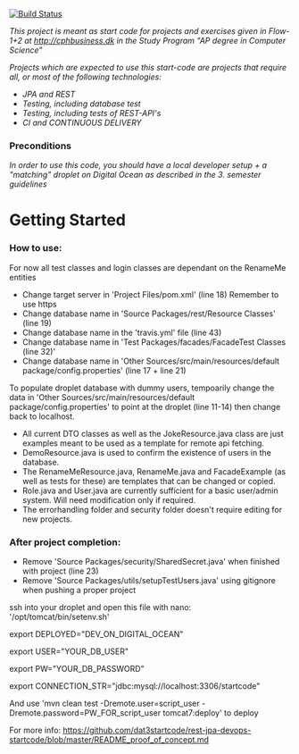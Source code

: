 [![Build Status](https://travis-ci.org/dat3startcode/rest-jpa-devops-startcode.svg?branch=master)](https://travis-ci.org/dat3startcode/rest-jpa-devops-startcode)

*This project is meant as start code for projects and exercises given in Flow-1+2 at http://cphbusiness.dk in the Study Program "AP degree in Computer Science"*

*Projects which are expected to use this start-code are projects that require all, or most of the following technologies:*
 - *JPA and REST*
- *Testing, including database test*
- *Testing, including tests of REST-API's*
- *CI and CONTINUOUS DELIVERY*

### Preconditions
*In order to use this code, you should have a local developer setup + a "matching" droplet on Digital Ocean as described in the 3. semester guidelines* 
# Getting Started

### How to use:

For now all test classes and login classes are dependant on the RenameMe entities

- Change target server in 'Project Files/pom.xml' (line 18) Remember to use https
- Change database name in 'Source Packages/rest/Resource Classes' (line 19)
- Change database name in the 'travis.yml' file (line 43)
- Change database name in 'Test Packages/facades/FacadeTest Classes (line 32)'
- Change database name in 'Other Sources/src/main/resources/default package/config.properties' (line 17 + line 21)

To populate droplet database with dummy users, tempoarily change the data in 'Other Sources/src/main/resources/default package/config.properties'
to point at the droplet (line 11-14) then change back to localhost.

- All current DTO classes as well as the JokeResource.java class are just examples meant to be used as a template for remote api fetching.
- DemoResource.java is used to confirm the existence of users in the database.
- The RenameMeResource.java, RenameMe.java and FacadeExample (as well as tests for these) are templates that can be changed or copied.
- Role.java and User.java are currently sufficient for a basic user/admin system. Will need modification only if required.
- The errorhandling folder and security folder doesn't require editing for new projects.

### After project completion:

- Remove 'Source Packages/security/SharedSecret.java' when finished with project (line 23)
- Remove 'Source Packages/utils/setupTestUsers.java' using gitignore when pushing a proper project



ssh into your droplet and open this file with nano: '/opt/tomcat/bin/setenv.sh'

export DEPLOYED="DEV_ON_DIGITAL_OCEAN"

export USER="YOUR_DB_USER"

export PW="YOUR_DB_PASSWORD"

export CONNECTION_STR="jdbc:mysql://localhost:3306/startcode"

And use 'mvn clean test -Dremote.user=script_user -Dremote.password=PW_FOR_script_user tomcat7:deploy' to deploy



For more info: https://github.com/dat3startcode/rest-jpa-devops-startcode/blob/master/README_proof_of_concept.md